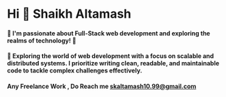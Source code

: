 # Hi 👋 Shaikh Altamash

#### 👀 I'm passionate about Full-Stack web development and exploring the realms of technology! 🚀

#### 🌱 Exploring the world of web development with a focus on scalable and distributed systems. I prioritize writing clean, readable, and maintainable code to tackle complex challenges effectively.

#### Any Freelance Work , Do Reach me skaltamash10.99@gmail.com
<!--
**Altamashhhhhh/Altamashhhhhh** is a ✨ _special_ ✨ repository because its `README.md` (this file) appears on your GitHub profile.

Here are some ideas to get you started:

- 🔭 I’m currently working on ...
- 🌱 I’m currently learning ...
- 👯 I’m looking to collaborate on ...
- 🤔 I’m looking for help with ...
- 💬 Ask me about ...
- 📫 How to reach me: ...
- 😄 Pronouns: ...
- ⚡ Fun fact: ...
-->
